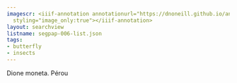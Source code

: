 ```yaml
---
imagescr: <iiif-annotation annotationurl="https://dnoneill.github.io/annotate/annotations/segpap-006-2.json"
  styling="image_only:true"></iiif-annotation>
layout: searchview
listname: segpap-006-list.json
tags:
- butterfly
- insects
---
```

Dione moneta. Pérou